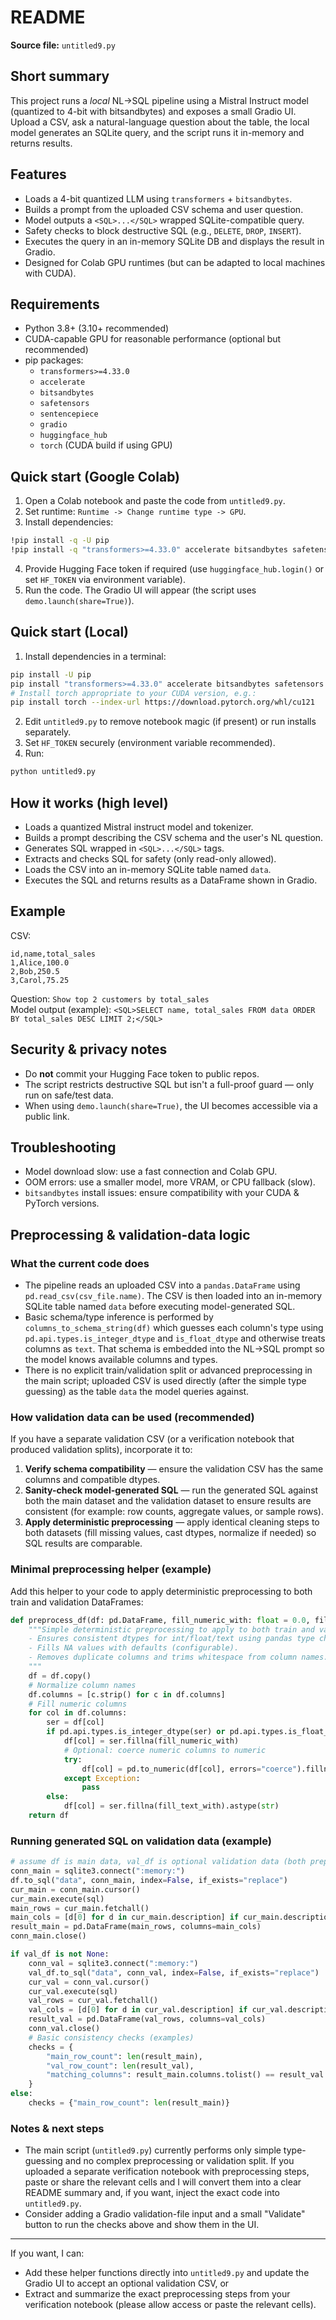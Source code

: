 # README

**Source file:** `untitled9.py`

## Short summary
This project runs a *local* NL→SQL pipeline using a Mistral Instruct model (quantized to 4-bit with bitsandbytes) and exposes a small Gradio UI. Upload a CSV, ask a natural-language question about the table, the local model generates an SQLite query, and the script runs it in-memory and returns results.

## Features
- Loads a 4-bit quantized LLM using `transformers` + `bitsandbytes`.
- Builds a prompt from the uploaded CSV schema and user question.
- Model outputs a `<SQL>...</SQL>` wrapped SQLite-compatible query.
- Safety checks to block destructive SQL (e.g., `DELETE`, `DROP`, `INSERT`).
- Executes the query in an in-memory SQLite DB and displays the result in Gradio.
- Designed for Colab GPU runtimes (but can be adapted to local machines with CUDA).

## Requirements
- Python 3.8+ (3.10+ recommended)
- CUDA-capable GPU for reasonable performance (optional but recommended)
- pip packages:
  - `transformers>=4.33.0`
  - `accelerate`
  - `bitsandbytes`
  - `safetensors`
  - `sentencepiece`
  - `gradio`
  - `huggingface_hub`
  - `torch` (CUDA build if using GPU)

## Quick start (Google Colab)
1. Open a Colab notebook and paste the code from `untitled9.py`.
2. Set runtime: `Runtime -> Change runtime type -> GPU`.
3. Install dependencies:
```bash
!pip install -q -U pip
!pip install -q "transformers>=4.33.0" accelerate bitsandbytes safetensors sentencepiece gradio
```
4. Provide Hugging Face token if required (use `huggingface_hub.login()` or set `HF_TOKEN` via environment variable).
5. Run the code. The Gradio UI will appear (the script uses `demo.launch(share=True)`).

## Quick start (Local)
1. Install dependencies in a terminal:
```bash
pip install -U pip
pip install "transformers>=4.33.0" accelerate bitsandbytes safetensors sentencepiece gradio
# Install torch appropriate to your CUDA version, e.g.:
pip install torch --index-url https://download.pytorch.org/whl/cu121
```
2. Edit `untitled9.py` to remove notebook magic (if present) or run installs separately.
3. Set `HF_TOKEN` securely (environment variable recommended).
4. Run:
```bash
python untitled9.py
```

## How it works (high level)
- Loads a quantized Mistral instruct model and tokenizer.
- Builds a prompt describing the CSV schema and the user's NL question.
- Generates SQL wrapped in `<SQL>...</SQL>` tags.
- Extracts and checks SQL for safety (only read-only allowed).
- Loads the CSV into an in-memory SQLite table named `data`.
- Executes the SQL and returns results as a DataFrame shown in Gradio.

## Example
CSV:
```csv
id,name,total_sales
1,Alice,100.0
2,Bob,250.5
3,Carol,75.25
```
Question: `Show top 2 customers by total_sales`  
Model output (example): `<SQL>SELECT name, total_sales FROM data ORDER BY total_sales DESC LIMIT 2;</SQL>`

## Security & privacy notes
- Do **not** commit your Hugging Face token to public repos.
- The script restricts destructive SQL but isn't a full-proof guard — only run on safe/test data.
- When using `demo.launch(share=True)`, the UI becomes accessible via a public link.

## Troubleshooting
- Model download slow: use a fast connection and Colab GPU.
- OOM errors: use a smaller model, more VRAM, or CPU fallback (slow).
- `bitsandbytes` install issues: ensure compatibility with your CUDA & PyTorch versions.

## Preprocessing & validation-data logic

### What the current code does
- The pipeline reads an uploaded CSV into a `pandas.DataFrame` using `pd.read_csv(csv_file.name)`. The CSV is then loaded into an in-memory SQLite table named `data` before executing model-generated SQL.
- Basic schema/type inference is performed by `columns_to_schema_string(df)` which guesses each column's type using `pd.api.types.is_integer_dtype` and `is_float_dtype` and otherwise treats columns as `text`. That schema is embedded into the NL→SQL prompt so the model knows available columns and types.
- There is no explicit train/validation split or advanced preprocessing in the main script; uploaded CSV is used directly (after the simple type guessing) as the table `data` the model queries against.

### How validation data can be used (recommended)
If you have a separate validation CSV (or a verification notebook that produced validation splits), incorporate it to:
1. **Verify schema compatibility** — ensure the validation CSV has the same columns and compatible dtypes.
2. **Sanity-check model-generated SQL** — run the generated SQL against both the main dataset and the validation dataset to ensure results are consistent (for example: row counts, aggregate values, or sample rows).
3. **Apply deterministic preprocessing** — apply identical cleaning steps to both datasets (fill missing values, cast dtypes, normalize if needed) so SQL results are comparable.

### Minimal preprocessing helper (example)
Add this helper to your code to apply deterministic preprocessing to both train and validation DataFrames:

```python
def preprocess_df(df: pd.DataFrame, fill_numeric_with: float = 0.0, fill_text_with: str = "") -> pd.DataFrame:
    """Simple deterministic preprocessing to apply to both train and validation sets.
    - Ensures consistent dtypes for int/float/text using pandas type checks.
    - Fills NA values with defaults (configurable).
    - Removes duplicate columns and trims whitespace from column names.
    """
    df = df.copy()
    # Normalize column names
    df.columns = [c.strip() for c in df.columns]
    # Fill numeric columns
    for col in df.columns:
        ser = df[col]
        if pd.api.types.is_integer_dtype(ser) or pd.api.types.is_float_dtype(ser):
            df[col] = ser.fillna(fill_numeric_with)
            # Optional: coerce numeric columns to numeric
            try:
                df[col] = pd.to_numeric(df[col], errors="coerce").fillna(fill_numeric_with)
            except Exception:
                pass
        else:
            df[col] = ser.fillna(fill_text_with).astype(str)
    return df
```

### Running generated SQL on validation data (example)
```python
# assume df is main data, val_df is optional validation data (both preprocessed)
conn_main = sqlite3.connect(":memory:")
df.to_sql("data", conn_main, index=False, if_exists="replace")
cur_main = conn_main.cursor()
cur_main.execute(sql)
main_rows = cur_main.fetchall()
main_cols = [d[0] for d in cur_main.description] if cur_main.description else []
result_main = pd.DataFrame(main_rows, columns=main_cols)
conn_main.close()

if val_df is not None:
    conn_val = sqlite3.connect(":memory:")
    val_df.to_sql("data", conn_val, index=False, if_exists="replace")
    cur_val = conn_val.cursor()
    cur_val.execute(sql)
    val_rows = cur_val.fetchall()
    val_cols = [d[0] for d in cur_val.description] if cur_val.description else []
    result_val = pd.DataFrame(val_rows, columns=val_cols)
    conn_val.close()
    # Basic consistency checks (examples)
    checks = {
        "main_row_count": len(result_main),
        "val_row_count": len(result_val),
        "matching_columns": result_main.columns.tolist() == result_val.columns.tolist()
    }
else:
    checks = {"main_row_count": len(result_main)}
```

### Notes & next steps
- The main script (`untitled9.py`) currently performs only simple type-guessing and no complex preprocessing or validation split. If you uploaded a separate verification notebook with preprocessing steps, paste or share the relevant cells and I will convert them into a clear README summary and, if you want, inject the exact code into `untitled9.py`.
- Consider adding a Gradio validation-file input and a small "Validate" button to run the checks above and show them in the UI.

---

If you want, I can:
- Add these helper functions directly into `untitled9.py` and update the Gradio UI to accept an optional validation CSV, or
- Extract and summarize the exact preprocessing steps from your verification notebook (please allow access or paste the relevant cells).

